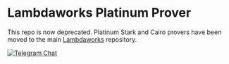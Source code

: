 # Lambdaworks Platinum Prover

This repo is now deprecated. Platinum Stark and Cairo provers have been moved to the main [Lambdaworks](https://github.com/lambdaclass/lambdaworks) repository.

<div>

[![Telegram Chat][tg-badge]][tg-url]

[tg-badge]: https://img.shields.io/static/v1?color=green&logo=telegram&label=chat&style=flat&message=join
[tg-url]: https://t.me/+98Whlzql7Hs0MDZh

</div>
